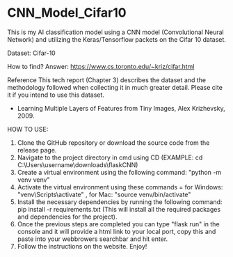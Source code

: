 # CNN_Model_Cifar10
This is my AI classification model using a CNN model (Convolutional Neural Network) and utilizing the Keras/Tensorflow packets on the Cifar 10 dataset.


Dataset: Cifar-10 

How to find?
Answer: https://www.cs.toronto.edu/~kriz/cifar.html

Reference
This tech report (Chapter 3) describes the dataset and the methodology followed when collecting it in much greater detail. Please cite it if you intend to use this dataset.
 - Learning Multiple Layers of Features from Tiny Images, Alex Krizhevsky, 2009.



HOW TO USE:

1. Clone the GitHub repository or download the source code from the release page.
2. Navigate to the project directory in cmd using CD (EXAMPLE: cd C:\Users\username\downloads\flaskCNN)
3. Create a virtual environment using the following command: "python -m venv venv"
4. Activate the virtual environment using these commands =  for Windows: "venv\Scripts\activate" , for Mac: "source venv/bin/activate"
5. Install the necessary dependencies by running the following command: pip install -r requirements.txt (This will install all the required packages and dependencies for the project).
6. Once the previous steps are completed you can type "flask run" in the console and it will provide a html link to your local port, copy this and paste into your webbrowers searchbar and hit enter.
7. Follow the instructions on the website. Enjoy!

